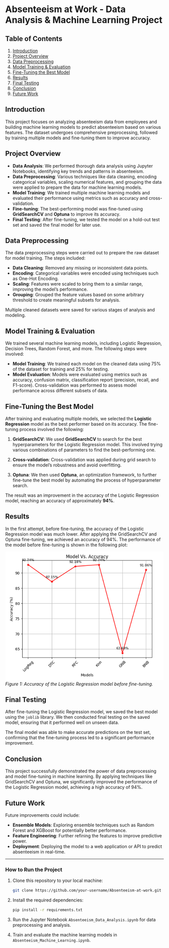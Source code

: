 # Absenteeism at Work - Data Analysis & Machine Learning Project

## Table of Contents
1. [Introduction](#introduction)
2. [Project Overview](#project-overview)
3. [Data Preprocessing](#data-preprocessing)
4. [Model Training & Evaluation](#model-training--evaluation)
5. [Fine-Tuning the Best Model](#fine-tuning-the-best-model)
6. [Results](#results)
7. [Final Testing](#final-testing)
8. [Conclusion](#conclusion)
9. [Future Work](#future-work)

## Introduction

This project focuses on analyzing absenteeism data from employees and building machine learning models to predict absenteeism based on various features. The dataset undergoes comprehensive preprocessing, followed by training multiple models and fine-tuning them to improve accuracy.

## Project Overview

- **Data Analysis**: We performed thorough data analysis using Jupyter Notebooks, identifying key trends and patterns in absenteeism.
- **Data Preprocessing**: Various techniques like data cleaning, encoding categorical variables, scaling numerical features, and grouping the data were applied to prepare the data for machine learning models.
- **Model Training**: We trained multiple machine learning models and evaluated their performance using metrics such as accuracy and cross-validation.
- **Fine-tuning**: The best-performing model was fine-tuned using **GridSearchCV** and **Optuna** to improve its accuracy.
- **Final Testing**: After fine-tuning, we tested the model on a hold-out test set and saved the final model for later use.

## Data Preprocessing

The data preprocessing steps were carried out to prepare the raw dataset for model training. The steps included:

- **Data Cleaning**: Removed any missing or inconsistent data points.
- **Encoding**: Categorical variables were encoded using techniques such as One-Hot Encoding.
- **Scaling**: Features were scaled to bring them to a similar range, improving the model’s performance.
- **Grouping**: Grouped the feature values based on some arbitrary threshold to create meaningful subsets for analysis. 

Multiple cleaned datasets were saved for various stages of analysis and modeling.

## Model Training & Evaluation

We trained several machine learning models, including Logistic Regression, Decision Trees, Random Forest, and more. The following steps were involved:

- **Model Training**: We trained each model on the cleaned data using 75% of the dataset for training and 25% for testing.
- **Model Evaluation**: Models were evaluated using metrics such as accuracy, confusion matrix, classification report (precision, recall, and F1-score). Cross-validation was performed to assess model performance across different subsets of data.

## Fine-Tuning the Best Model

After training and evaluating multiple models, we selected the **Logistic Regression** model as the best performer based on its accuracy. The fine-tuning process involved the following:

1. **GridSearchCV**: We used **GridSearchCV** to search for the best hyperparameters for the Logistic Regression model. This involved trying various combinations of parameters to find the best-performing one.
   
2. **Cross-validation**: Cross-validation was applied during grid search to ensure the model’s robustness and avoid overfitting.

3. **Optuna**: We then used **Optuna**, an optimization framework, to further fine-tune the best model by automating the process of hyperparameter search.

The result was an improvement in the accuracy of the Logistic Regression model, reaching an accuracy of approximately **94%**.

## Results

In the first attempt, before fine-tuning, the accuracy of the Logistic Regression model was much lower. After applying the GridSearchCV and Optuna fine-tuning, we achieved an accuracy of 94%. The performance of the model before fine-tuning is shown in the following plot:

![Accuracy](Accuracy.png)
*Figure 1: Accuracy of the Logistic Regression model before fine-tuning.*

## Final Testing

After fine-tuning the Logistic Regression model, we saved the best model using the `joblib` library. We then conducted final testing on the saved model, ensuring that it performed well on unseen data.

The final model was able to make accurate predictions on the test set, confirming that the fine-tuning process led to a significant performance improvement.

## Conclusion

This project successfully demonstrated the power of data preprocessing and model fine-tuning in machine learning. By applying techniques like GridSearchCV and Optuna, we significantly improved the performance of the Logistic Regression model, achieving a high accuracy of 94%.

## Future Work

Future improvements could include:

- **Ensemble Models**: Exploring ensemble techniques such as Random Forest and XGBoost for potentially better performance.
- **Feature Engineering**: Further refining the features to improve predictive power.
- **Deployment**: Deploying the model to a web application or API to predict absenteeism in real-time.

---

### How to Run the Project

1. Clone this repository to your local machine:
   ```bash
   git clone https://github.com/your-username/Absenteeism-at-work.git
   ```

2. Install the required dependencies:
   ```bash
   pip install -r requirements.txt
   ```

3. Run the Jupyter Notebook `Absenteeism_Data_Analysis.ipynb` for data preprocessing and analysis.

4. Train and evaluate the machine learning models in `Absenteeism_Machine_Learning.ipynb`.
